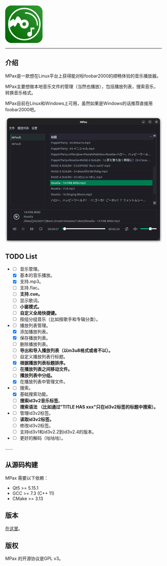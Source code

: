 ![MPax](./images/MPax@4x.png)

---

## 介绍

MPax是一款想在Linux平台上获得能对标foobar2000的顺畅体验的音乐播放器。

MPax主要想做本地音乐文件的管理（当然也播放），包括播放列表，搜索音乐，转换音乐格式。

MPax目前在Linux和Windows上可用，虽然如果是Windows的话推荐直接用foobar2000吧。

![UI](./images/ui_01.png)

## TODO List

* * [ ] 音乐管理。
  * [x] 基本的音乐播放。
  * [x] 支持.mp3。
  * [ ] 支持.flac。
  * [ ] **支持.cue。**
  * [ ] 显示歌词。
  * [ ] **小窗模式。**
  * [ ] **自定义全局快捷键。**
  * [ ] 按组分组音乐（比如按歌手和专辑分类）。

* - [ ] 播放列表管理。
  - [x] 添加播放列表。
  - [x] 保存播放列表。
  - [ ] 删除播放列表。
  - [ ] **导出和导入播放列表（以m3u8格式或者不以）。**
  - [ ] 自定义播放列表行标题。
  - [x] **根据播放列表标题排序。**
  - [ ] **在播放列表之间移动文件。**
  - [ ] **播放列表中分组。**
  - [x] 在播放列表中管理文件。

* - [ ] 搜索。
  - [x] 基础搜索功能。
  - [ ] **搜索id3v2音乐标签**。
  - [ ] **搜索语法 （比如通过"TITLE HAS xxx"只在id3v2标签的标题中搜索）。**
* - [ ] 管理id3v2标签。
  - [ ] **读取id3v2标签。**
  - [ ] 修改id3v2标签。
  - [ ] 支持id3v1和id3v2.2到id3v2.4的版本。
* - [ ] 更好的解码（咕咕咕）。

......

## 从源码构建

MPax 需要以下依赖：

* Qt5 >= 5.15.1
* GCC >= 7.3 (C++ 11)
* CMake >= 3.13

## 版本

 [在这里](https://github.com/realth000/MPax/releases)。

## 版权

MPax 的开源协议是GPL v3。
